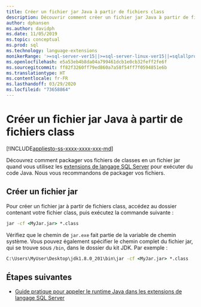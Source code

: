 ```yaml
---
title: Créer un fichier jar Java à partir de fichiers class
description: Découvrir comment créer un fichier jar Java à partir de fichiers class
author: dphansen
ms.author: davidph
ms.date: 11/05/2019
ms.topic: conceptual
ms.prod: sql
ms.technology: language-extensions
monikerRange: '>=sql-server-ver15||>=sql-server-linux-ver15||=sqlallproducts-allversions'
ms.openlocfilehash: e5a53eb4b8da04a799461dcb1e0cb32feff2fe6f
ms.sourcegitcommit: ff82f3260ff79ed860a7a58f54ff7f0594851e6b
ms.translationtype: HT
ms.contentlocale: fr-FR
ms.lasthandoff: 03/29/2020
ms.locfileid: "73658864"
---
```

# <a name="create-a-java-jar-file-from-class-files"></a>Créer un fichier jar Java à partir de fichiers class
[!INCLUDE[appliesto-ss-xxxx-xxxx-xxx-md](../../includes/appliesto-ss-xxxx-xxxx-xxx-md.md)]

Découvrez comment packager vos fichiers de classes en un fichier jar quand vous utilisez les [extensions de langage SQL Server](../language-extensions-overview.md) pour exécuter du code Java. Nous vous recommandons de packager vos fichiers.

## <a name="create-a-jar-file"></a>Créer un fichier jar

Pour créer un fichier jar à partir de fichiers class, accédez au dossier contenant votre fichier class, puis exécutez la commande suivante :

```cmd
jar -cf <MyJar.jar> *.class
```

Vérifiez que le chemin de `jar.exe` fait partie de la variable de chemin système. Vous pouvez également spécifier le chemin complet du fichier jar, qui se trouve sous `/bin`, dans le dossier du kit JDK. Par exemple :

```cmd
C:\Users\MyUser\Desktop\jdk1.8.0_201\bin\jar -cf <MyJar.jar> *.class
```

## <a name="next-steps"></a>Étapes suivantes

+ [Guide pratique pour appeler le runtime Java dans les extensions de langage SQL Server](../how-to/call-java-from-sql.md)